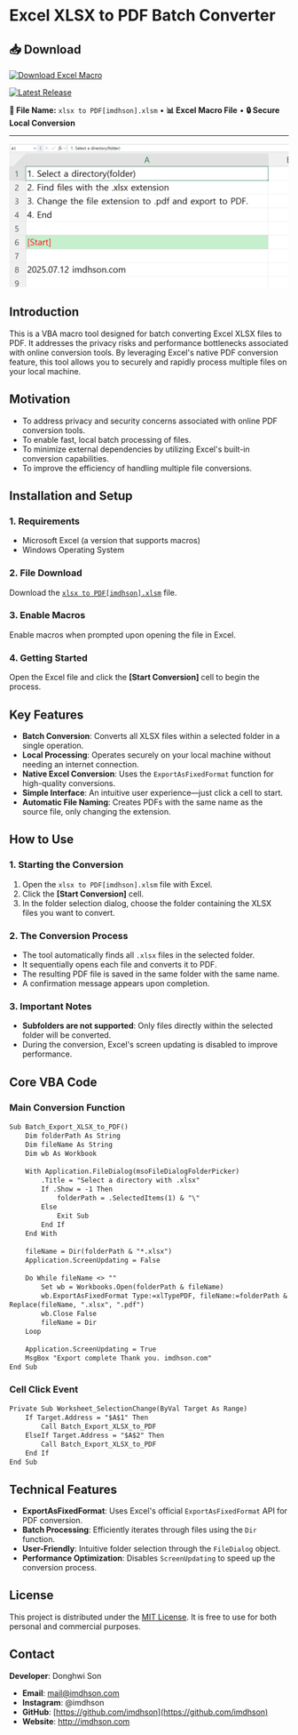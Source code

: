 # Excel XLSX to PDF Batch Converter

## 📥 **Download**

[![Download Excel Macro](https://img.shields.io/badge/📥%20Download-Excel%20Macro%20File-brightgreen?style=for-the-badge&logo=microsoft-excel)](xlsx_To_PDF[imdhson].xlsm)

[![Latest Release](https://img.shields.io/badge/📦%20Latest-Release-blue?style=for-the-badge&logo=github)](https://github.com/imdhson/xlsx-to-pdf-converter/releases/latest)

**💾 File Name:** `xlsx to PDF[imdhson].xlsm` • **📊 Excel Macro File** • **🔒 Secure Local Conversion**

---

![screenshot1](screenshot1.png)

## Introduction

This is a VBA macro tool designed for batch converting Excel XLSX files to PDF. It addresses the privacy risks and performance bottlenecks associated with online conversion tools. By leveraging Excel's native PDF conversion feature, this tool allows you to securely and rapidly process multiple files on your local machine.

## Motivation
- To address privacy and security concerns associated with online PDF conversion tools.
- To enable fast, local batch processing of files.
- To minimize external dependencies by utilizing Excel's built-in conversion capabilities.
- To improve the efficiency of handling multiple file conversions.

## Installation and Setup

### 1. Requirements
- Microsoft Excel (a version that supports macros)
- Windows Operating System

### 2. File Download
Download the [`xlsx to PDF[imdhson].xlsm`](xlsx_To_PDF[imdhson].xlsm) file.

### 3. Enable Macros
Enable macros when prompted upon opening the file in Excel.

### 4. Getting Started
Open the Excel file and click the **[Start Conversion]** cell to begin the process.

## Key Features

- **Batch Conversion**: Converts all XLSX files within a selected folder in a single operation.
- **Local Processing**: Operates securely on your local machine without needing an internet connection.
- **Native Excel Conversion**: Uses the `ExportAsFixedFormat` function for high-quality conversions.
- **Simple Interface**: An intuitive user experience—just click a cell to start.
- **Automatic File Naming**: Creates PDFs with the same name as the source file, only changing the extension.

## How to Use

### 1. Starting the Conversion
1. Open the `xlsx to PDF[imdhson].xlsm` file with Excel.
2. Click the **[Start Conversion]** cell.
3. In the folder selection dialog, choose the folder containing the XLSX files you want to convert.

### 2. The Conversion Process
- The tool automatically finds all `.xlsx` files in the selected folder.
- It sequentially opens each file and converts it to PDF.
- The resulting PDF file is saved in the same folder with the same name.
- A confirmation message appears upon completion.

### 3. Important Notes
- **Subfolders are not supported**: Only files directly within the selected folder will be converted.
- During the conversion, Excel's screen updating is disabled to improve performance.

## Core VBA Code

### Main Conversion Function
```vba
Sub Batch_Export_XLSX_to_PDF()
    Dim folderPath As String
    Dim fileName As String
    Dim wb As Workbook

    With Application.FileDialog(msoFileDialogFolderPicker)
        .Title = "Select a directory with .xlsx"
        If .Show = -1 Then
            folderPath = .SelectedItems(1) & "\"
        Else
            Exit Sub
        End If
    End With

    fileName = Dir(folderPath & "*.xlsx")
    Application.ScreenUpdating = False

    Do While fileName <> ""
        Set wb = Workbooks.Open(folderPath & fileName)
        wb.ExportAsFixedFormat Type:=xlTypePDF, fileName:=folderPath & Replace(fileName, ".xlsx", ".pdf")
        wb.Close False
        fileName = Dir
    Loop

    Application.ScreenUpdating = True
    MsgBox "Export complete Thank you. imdhson.com"
End Sub
```

### Cell Click Event
```vba
Private Sub Worksheet_SelectionChange(ByVal Target As Range)
    If Target.Address = "$A$1" Then
        Call Batch_Export_XLSX_to_PDF
    ElseIf Target.Address = "$A$2" Then
        Call Batch_Export_XLSX_to_PDF
    End If
End Sub
```

## Technical Features

- **ExportAsFixedFormat**: Uses Excel's official `ExportAsFixedFormat` API for PDF conversion.
- **Batch Processing**: Efficiently iterates through files using the `Dir` function.
- **User-Friendly**: Intuitive folder selection through the `FileDialog` object.
- **Performance Optimization**: Disables `ScreenUpdating` to speed up the conversion process.

## License

This project is distributed under the [MIT License](LICENSE.md).
It is free to use for both personal and commercial purposes.

## Contact

**Developer**: Donghwi Son

- **Email**: mail@imdhson.com
- **Instagram**: @imdhson
- **GitHub**: [https://github.com/imdhson](https://github.com/imdhson)
- **Website**: http://imdhson.com